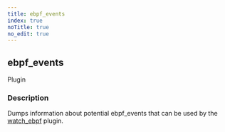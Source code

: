 ```yaml
---
title: ebpf_events
index: true
noTitle: true
no_edit: true
---
```




<div class="vql_item"></div>


## ebpf_events
<span class='vql_type pull-right page-header'>Plugin</span>


### Description

Dumps information about potential ebpf_events that can be used by the
[watch_ebpf](/vql_reference/misc/watch_ebpf/) plugin.


